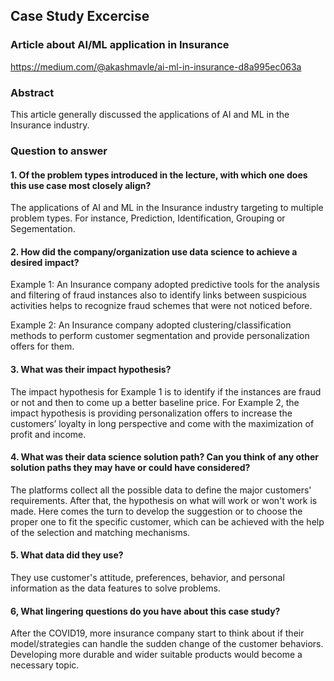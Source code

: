 ## Case Study Excercise

### Article about AI/ML application in Insurance

https://medium.com/@akashmavle/ai-ml-in-insurance-d8a995ec063a

### Abstract

This article generally discussed the applications of AI and ML in the Insurance industry.

### Question to answer

#### 1. Of the problem types introduced in the lecture, with which one does this use case most closely align?

The applications of AI and ML in the Insurance industry targeting to multiple problem types. For instance, Prediction, Identification, Grouping or Segementation.

#### 2. How did the company/organization use data science to achieve a desired impact?

Example 1: An Insurance company adopted predictive tools for the analysis and filtering of fraud instances also to identify links between suspicious activities helps to recognize fraud schemes that were not noticed before.

Example 2: An Insurance company adopted clustering/classification methods to perform customer segmentation and provide personalization offers for them.

#### 3. What was their impact hypothesis?

The impact hypothesis for Example 1 is to identify if the instances are fraud or not and then to come up a better baseline price. 
For Example 2, the impact hypothesis is providing personalization offers to increase the customers’ loyalty in long perspective and come with the maximization of profit and income.

#### 4. What was their data science solution path? Can you think of any other solution paths they may have or could have considered?

The platforms collect all the possible data to define the major customers' requirements. After that, the hypothesis on what will work or won't work is made. Here comes the turn to develop the suggestion or to choose the proper one to fit the specific customer, which can be achieved with the help of the selection and matching mechanisms.

#### 5. What data did they use?

They use customer's attitude, preferences, behavior, and personal information as the data features to solve problems.

#### 6, What lingering questions do you have about this case study?

After the COVID19, more insurance company start to think about if their model/strategies can handle the sudden change of the customer behaviors. Developing more durable and wider suitable products would become a necessary topic.
